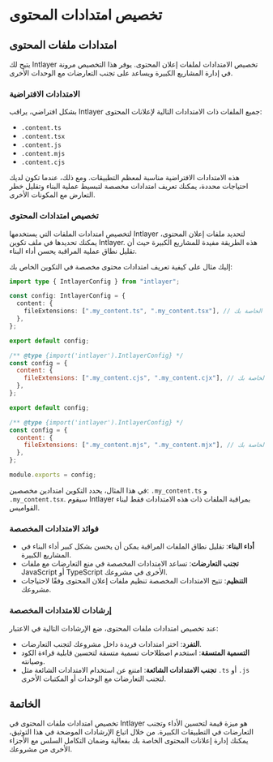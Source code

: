 # تخصيص امتدادات المحتوى

## امتدادات ملفات المحتوى

يتيح لك Intlayer تخصيص الامتدادات لملفات إعلان المحتوى. يوفر هذا التخصيص مرونة في إدارة المشاريع الكبيرة ويساعد على تجنب التعارضات مع الوحدات الأخرى.

### الامتدادات الافتراضية

بشكل افتراضي، يراقب Intlayer جميع الملفات ذات الامتدادات التالية لإعلانات المحتوى:

- `.content.ts`
- `.content.tsx`
- `.content.js`
- `.content.mjs`
- `.content.cjs`

هذه الامتدادات الافتراضية مناسبة لمعظم التطبيقات. ومع ذلك، عندما تكون لديك احتياجات محددة، يمكنك تعريف امتدادات مخصصة لتبسيط عملية البناء وتقليل خطر التعارض مع المكونات الأخرى.

### تخصيص امتدادات المحتوى

لتخصيص امتدادات الملفات التي يستخدمها Intlayer لتحديد ملفات إعلان المحتوى، يمكنك تحديدها في ملف تكوين Intlayer. هذه الطريقة مفيدة للمشاريع الكبيرة حيث أن تقليل نطاق عملية المراقبة يحسن أداء البناء.

إليك مثال على كيفية تعريف امتدادات محتوى مخصصة في التكوين الخاص بك:

```typescript fileName="intlayer.config.ts" codeFormat="typescript"
import type { IntlayerConfig } from "intlayer";

const config: IntlayerConfig = {
  content: {
    fileExtensions: [".my_content.ts", ".my_content.tsx"], // الامتدادات المخصصة الخاصة بك
  },
};

export default config;
```

```javascript fileName="intlayer.config.mjs" codeFormat="esm"
/** @type {import('intlayer').IntlayerConfig} */
const config = {
  content: {
    fileExtensions: [".my_content.cjs", ".my_content.cjx"], // الامتدادات المخصصة الخاصة بك
  },
};

export default config;
```

```javascript fileName="intlayer.config.cjs" codeFormat="commonjs"
/** @type {import('intlayer').IntlayerConfig} */
const config = {
  content: {
    fileExtensions: [".my_content.mjs", ".my_content.mjx"], // الامتدادات المخصصة الخاصة بك
  },
};

module.exports = config;
```

في هذا المثال، يحدد التكوين امتدادين مخصصين: `.my_content.ts` و `.my_content.tsx`. سيقوم Intlayer بمراقبة الملفات ذات هذه الامتدادات فقط لبناء القواميس.

### فوائد الامتدادات المخصصة

- **أداء البناء**: تقليل نطاق الملفات المراقبة يمكن أن يحسن بشكل كبير أداء البناء في المشاريع الكبيرة.
- **تجنب التعارضات**: تساعد الامتدادات المخصصة في منع التعارضات مع ملفات JavaScript أو TypeScript الأخرى في مشروعك.
- **التنظيم**: تتيح الامتدادات المخصصة تنظيم ملفات إعلان المحتوى وفقًا لاحتياجات مشروعك.

### إرشادات للامتدادات المخصصة

عند تخصيص امتدادات ملفات المحتوى، ضع الإرشادات التالية في الاعتبار:

- **التفرد**: اختر امتدادات فريدة داخل مشروعك لتجنب التعارضات.
- **التسمية المتسقة**: استخدم اصطلاحات تسمية متسقة لتحسين قابلية قراءة الكود وصيانته.
- **تجنب الامتدادات الشائعة**: امتنع عن استخدام الامتدادات الشائعة مثل `.ts` أو `.js` لتجنب التعارضات مع الوحدات أو المكتبات الأخرى.

## الخاتمة

تخصيص امتدادات ملفات المحتوى في Intlayer هو ميزة قيمة لتحسين الأداء وتجنب التعارضات في التطبيقات الكبيرة. من خلال اتباع الإرشادات الموضحة في هذا التوثيق، يمكنك إدارة إعلانات المحتوى الخاصة بك بفعالية وضمان التكامل السلس مع الأجزاء الأخرى من مشروعك.
